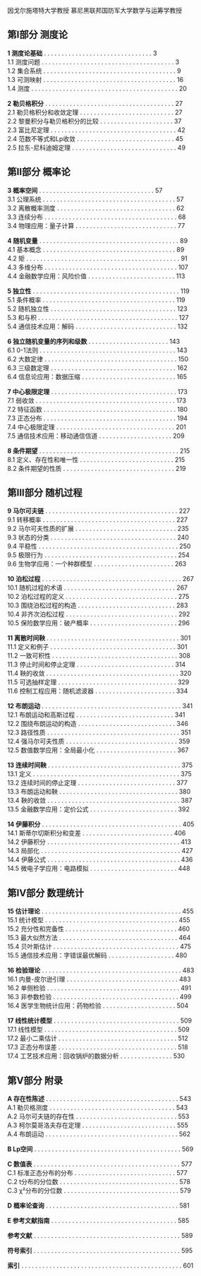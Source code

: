 因戈尔施塔特大学教授
慕尼黑联邦国防军大学数学与运筹学教授
## 第I部分 测度论

**1 测度论基础** . . . . . . . . . . . . . . . . . . . . . . . . . . . . . . . 3  
1.1 测度问题 . . . . . . . . . . . . . . . . . . . . . . . . . . . . . . . . . . . . . . 3  
1.2 集合系统 . . . . . . . . . . . . . . . . . . . . . . . . . . . . . . . . . . . . . . 9  
1.3 可测映射 . . . . . . . . . . . . . . . . . . . . . . . . . . . . . . . . . . . . . . 16  
1.4 测度 . . . . . . . . . . . . . . . . . . . . . . . . . . . . . . . . . . . . . . . . . . 20

**2 勒贝格积分** . . . . . . . . . . . . . . . . . . . . . . . . . . . . . . . . . . . . . 27  
2.1 勒贝格积分和收敛定理 . . . . . . . . . . . . . . . . . . . . . . . . . . . 27  
2.2 黎曼积分与勒贝格积分的比较 . . . . . . . . . . . . . . . . . . . . . 37  
2.3 富比尼定理 . . . . . . . . . . . . . . . . . . . . . . . . . . . . . . . . . . . . 42  
2.4 范数不等式和Lp收敛 . . . . . . . . . . . . . . . . . . . . . . . . . . . . 45  
2.5 拉东-尼科迪姆定理 . . . . . . . . . . . . . . . . . . . . . . . . . . . . . . 49

## 第II部分 概率论

**3 概率空间** . . . . . . . . . . . . . . . . . . . . . . . . . . . . . . . . . 57  
3.1 公理系统 . . . . . . . . . . . . . . . . . . . . . . . . . . . . . . . . . . . . . . 57  
3.2 离散概率测度 . . . . . . . . . . . . . . . . . . . . . . . . . . . . . . . . . . 62  
3.3 连续分布 . . . . . . . . . . . . . . . . . . . . . . . . . . . . . . . . . . . . . . 68  
3.4 物理应用：量子计算 . . . . . . . . . . . . . . . . . . . . . . . . . . . . . 77

**4 随机变量** . . . . . . . . . . . . . . . . . . . . . . . . . . . . . . . . . . . . . . . . 89  
4.1 基本概念 . . . . . . . . . . . . . . . . . . . . . . . . . . . . . . . . . . . . . . 89  
4.2 矩 . . . . . . . . . . . . . . . . . . . . . . . . . . . . . . . . . . . . . . . . . . . . 91  
4.3 多维分布 . . . . . . . . . . . . . . . . . . . . . . . . . . . . . . . . . . . . . . 107  
4.4 金融数学应用：风险价值 . . . . . . . . . . . . . . . . . . . . . . . . . 113

**5 独立性** . . . . . . . . . . . . . . . . . . . . . . . . . . . . . . . . . . . . . . . . . . 119  
5.1 条件概率 . . . . . . . . . . . . . . . . . . . . . . . . . . . . . . . . . . . . . . 119  
5.2 随机独立性 . . . . . . . . . . . . . . . . . . . . . . . . . . . . . . . . . . . . 123  
5.3 和与积 . . . . . . . . . . . . . . . . . . . . . . . . . . . . . . . . . . . . . . . . 127  
5.4 通信技术应用：解码 . . . . . . . . . . . . . . . . . . . . . . . . . . . . . 132

**6 独立随机变量的序列和级数** . . . . . . . . . . . . . . . . . . . . . . . 143  
6.1 0-1法则 . . . . . . . . . . . . . . . . . . . . . . . . . . . . . . . . . . . . . . . 143  
6.2 大数定律 . . . . . . . . . . . . . . . . . . . . . . . . . . . . . . . . . . . . . . 150  
6.3 三级数定理 . . . . . . . . . . . . . . . . . . . . . . . . . . . . . . . . . . . . 162  
6.4 信息论应用：数据压缩 . . . . . . . . . . . . . . . . . . . . . . . . . . . 165

**7 中心极限定理** . . . . . . . . . . . . . . . . . . . . . . . . . . . . . . . . . . . . 173  
7.1 弱收敛 . . . . . . . . . . . . . . . . . . . . . . . . . . . . . . . . . . . . . . . . 173  
7.2 特征函数 . . . . . . . . . . . . . . . . . . . . . . . . . . . . . . . . . . . . . . 180  
7.3 正态分布 . . . . . . . . . . . . . . . . . . . . . . . . . . . . . . . . . . . . . . 194  
7.4 中心极限定理 . . . . . . . . . . . . . . . . . . . . . . . . . . . . . . . . . . 201  
7.5 通信技术应用：移动通信信道 . . . . . . . . . . . . . . . . . . . . . 209

**8 条件期望** . . . . . . . . . . . . . . . . . . . . . . . . . . . . . . . . . . . . . . . . 215  
8.1 定义、存在性和唯一性 . . . . . . . . . . . . . . . . . . . . . . . . . . . 215  
8.2 条件期望的性质 . . . . . . . . . . . . . . . . . . . . . . . . . . . . . . . . 219

## 第III部分 随机过程

**9 马尔可夫链** . . . . . . . . . . . . . . . . . . . . . . . . . . . . . . . . . . . . . . 227  
9.1 转移概率 . . . . . . . . . . . . . . . . . . . . . . . . . . . . . . . . . . . . . . 227  
9.2 马尔可夫性质的扩展 . . . . . . . . . . . . . . . . . . . . . . . . . . . . . 235  
9.3 状态的分类 . . . . . . . . . . . . . . . . . . . . . . . . . . . . . . . . . . . . 240  
9.4 平稳性 . . . . . . . . . . . . . . . . . . . . . . . . . . . . . . . . . . . . . . . . 250  
9.5 极限行为 . . . . . . . . . . . . . . . . . . . . . . . . . . . . . . . . . . . . . . 254  
9.6 生物学应用：一个种群模型 . . . . . . . . . . . . . . . . . . . . . . . 263

**10 泊松过程** . . . . . . . . . . . . . . . . . . . . . . . . . . . . . . . . . . . . . . . . 267  
10.1 随机过程的术语 . . . . . . . . . . . . . . . . . . . . . . . . . . . . . . . . 267  
10.2 泊松过程的定义 . . . . . . . . . . . . . . . . . . . . . . . . . . . . . . . . 275  
10.3 围绕泊松过程的构造 . . . . . . . . . . . . . . . . . . . . . . . . . . . . 283  
10.4 非齐次泊松过程 . . . . . . . . . . . . . . . . . . . . . . . . . . . . . . . . 292  
10.5 保险数学应用：破产概率 . . . . . . . . . . . . . . . . . . . . . . . . . 296

**11 离散时间鞅** . . . . . . . . . . . . . . . . . . . . . . . . . . . . . . . . . . . . . . 301  
11.1 定义和例子 . . . . . . . . . . . . . . . . . . . . . . . . . . . . . . . . . . . . 301  
11.2 一致可积性 . . . . . . . . . . . . . . . . . . . . . . . . . . . . . . . . . . . . 308  
11.3 停止时间和停止定理 . . . . . . . . . . . . . . . . . . . . . . . . . . . . 314  
11.4 鞅的收敛 . . . . . . . . . . . . . . . . . . . . . . . . . . . . . . . . . . . . . . 320  
11.5 可选抽样定理 . . . . . . . . . . . . . . . . . . . . . . . . . . . . . . . . . . 329  
11.6 控制工程应用：随机滤波器 . . . . . . . . . . . . . . . . . . . . . . . 334

**12 布朗运动** . . . . . . . . . . . . . . . . . . . . . . . . . . . . . . . . . . . . . . . . 341  
12.1 布朗运动和高斯过程 . . . . . . . . . . . . . . . . . . . . . . . . . . . . 341  
12.2 围绕布朗运动的构造 . . . . . . . . . . . . . . . . . . . . . . . . . . . . 346  
12.3 路径性质 . . . . . . . . . . . . . . . . . . . . . . . . . . . . . . . . . . . . . . 351  
12.4 强马尔可夫性质 . . . . . . . . . . . . . . . . . . . . . . . . . . . . . . . . 359  
12.5 数值数学应用：全局最小化 . . . . . . . . . . . . . . . . . . . . . . . 367

**13 连续时间鞅** . . . . . . . . . . . . . . . . . . . . . . . . . . . . . . . . . . . . . . 375  
13.1 定义 . . . . . . . . . . . . . . . . . . . . . . . . . . . . . . . . . . . . . . . . . . 375  
13.2 连续时间的停止定理 . . . . . . . . . . . . . . . . . . . . . . . . . . . . 377  
13.3 布朗运动和鞅 . . . . . . . . . . . . . . . . . . . . . . . . . . . . . . . . . . 380  
13.4 鞅的收敛 . . . . . . . . . . . . . . . . . . . . . . . . . . . . . . . . . . . . . . 387  
13.5 金融数学应用：定价公式 . . . . . . . . . . . . . . . . . . . . . . . . . 392

**14 伊藤积分** . . . . . . . . . . . . . . . . . . . . . . . . . . . . . . . . . . . . . . . . 405  
14.1 斯蒂尔切斯积分和变差 . . . . . . . . . . . . . . . . . . . . . . . . . . 406  
14.2 伊藤积分 . . . . . . . . . . . . . . . . . . . . . . . . . . . . . . . . . . . . . . 413  
14.3 局部化 . . . . . . . . . . . . . . . . . . . . . . . . . . . . . . . . . . . . . . . . 427  
14.4 伊藤公式 . . . . . . . . . . . . . . . . . . . . . . . . . . . . . . . . . . . . . . 436  
14.5 微电子学应用：电路模拟 . . . . . . . . . . . . . . . . . . . . . . . . . 448

## 第IV部分 数理统计

**15 估计理论** . . . . . . . . . . . . . . . . . . . . . . . . . . . . . . . . . . . . . . . . 455  
15.1 统计模型 . . . . . . . . . . . . . . . . . . . . . . . . . . . . . . . . . . . . . . 455  
15.2 充分性和完备性 . . . . . . . . . . . . . . . . . . . . . . . . . . . . . . . . 460  
15.3 最大似然方法 . . . . . . . . . . . . . . . . . . . . . . . . . . . . . . . . . . 464  
15.4 贝叶斯估计 . . . . . . . . . . . . . . . . . . . . . . . . . . . . . . . . . . . . 475  
15.5 通信技术应用：字错误最优解码 . . . . . . . . . . . . . . . . . . . 480

**16 检验理论** . . . . . . . . . . . . . . . . . . . . . . . . . . . . . . . . . . . . . . . . 483  
16.1 内曼-皮尔逊引理 . . . . . . . . . . . . . . . . . . . . . . . . . . . . . . . . 483  
16.2 单侧检验 . . . . . . . . . . . . . . . . . . . . . . . . . . . . . . . . . . . . . . 491  
16.3 非参数检验 . . . . . . . . . . . . . . . . . . . . . . . . . . . . . . . . . . . . 499  
16.4 医学生物统计应用：药物检验 . . . . . . . . . . . . . . . . . . . . . 504

**17 线性统计模型** . . . . . . . . . . . . . . . . . . . . . . . . . . . . . . . . . . . . 509  
17.1 线性模型 . . . . . . . . . . . . . . . . . . . . . . . . . . . . . . . . . . . . . . 509  
17.2 最小二乘估计 . . . . . . . . . . . . . . . . . . . . . . . . . . . . . . . . . . 512  
17.3 正态分布误差 . . . . . . . . . . . . . . . . . . . . . . . . . . . . . . . . . . 518  
17.4 工艺技术应用：回收锅炉的数据分析 . . . . . . . . . . . . . . . 530

## 第V部分 附录

**A 存在性陈述** . . . . . . . . . . . . . . . . . . . . . . . . . . . . . . . . . . . . . . 543  
A.1 勒贝格测度 . . . . . . . . . . . . . . . . . . . . . . . . . . . . . . . . . . . . 543  
A.2 马尔可夫链的存在性 . . . . . . . . . . . . . . . . . . . . . . . . . . . . . 553  
A.3 柯尔莫哥洛夫存在定理 . . . . . . . . . . . . . . . . . . . . . . . . . . . 555  
A.4 布朗运动 . . . . . . . . . . . . . . . . . . . . . . . . . . . . . . . . . . . . . . 562

**B Lp空间** . . . . . . . . . . . . . . . . . . . . . . . . . . . . . . . . . . . . . . . . . . 569

**C 数值表** . . . . . . . . . . . . . . . . . . . . . . . . . . . . . . . . . . . . . . . . . . 577  
C.1 标准正态分布的分布 . . . . . . . . . . . . . . . . . . . . . . . . . . . . . 577  
C.2 t分布的分位数 . . . . . . . . . . . . . . . . . . . . . . . . . . . . . . . . . . 578  
C.3 χ²分布的分位数 . . . . . . . . . . . . . . . . . . . . . . . . . . . . . . . . . 579

**D 概率论查询** . . . . . . . . . . . . . . . . . . . . . . . . . . . . . . . . . . . . . . 581

**E 参考文献指南** . . . . . . . . . . . . . . . . . . . . . . . . . . . . . . . . . . . . 585

**参考文献** . . . . . . . . . . . . . . . . . . . . . . . . . . . . . . . . . . . . . . . . . . 589

**符号索引** . . . . . . . . . . . . . . . . . . . . . . . . . . . . . . . . . . . . . . . . . . 595

**索引** . . . . . . . . . . . . . . . . . . . . . . . . . . . . . . . . . . . . . . . . . . . . . . 601